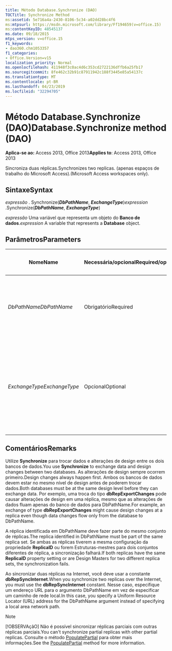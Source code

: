 ```yaml
---
title: Método Database.Synchronize (DAO)
TOCTitle: Synchronize Method
ms:assetid: 5e716a4a-2430-8106-5c34-a02dd28bc4f6
ms:mtpsurl: https://msdn.microsoft.com/library/Ff194659(v=office.15)
ms:contentKeyID: 48545137
ms.date: 09/18/2015
mtps_version: v=office.15
f1_keywords:
- dao360.chm1053357
f1_categories:
- Office.Version=v15
localization_priority: Normal
ms.openlocfilehash: 411948f3c0ac4d6c353cd2722136dffb6a25fb17
ms.sourcegitcommit: 8fe462c32b91c87911942c188f3445e85a54137c
ms.translationtype: MT
ms.contentlocale: pt-BR
ms.lasthandoff: 04/23/2019
ms.locfileid: "32294705"
---
```

# <a name="databasesynchronize-method-dao"></a><span data-ttu-id="e6509-102">Método Database.Synchronize (DAO)</span><span class="sxs-lookup"><span data-stu-id="e6509-102">Database.Synchronize method (DAO)</span></span>


<span data-ttu-id="e6509-103">**Aplica-se ao:** Access 2013, Office 2013</span><span class="sxs-lookup"><span data-stu-id="e6509-103">**Applies to**: Access 2013, Office 2013</span></span>

<span data-ttu-id="e6509-104">Sincroniza duas réplicas.</span><span class="sxs-lookup"><span data-stu-id="e6509-104">Synchronizes two replicas.</span></span> <span data-ttu-id="e6509-105">(apenas espaços de trabalho do Microsoft Access).</span><span class="sxs-lookup"><span data-stu-id="e6509-105">(Microsoft Access workspaces only).</span></span>

## <a name="syntax"></a><span data-ttu-id="e6509-106">Sintaxe</span><span class="sxs-lookup"><span data-stu-id="e6509-106">Syntax</span></span>

<span data-ttu-id="e6509-107">*expressão* . Synchronize(***DbPathName***, ***ExchangeType***)</span><span class="sxs-lookup"><span data-stu-id="e6509-107">*expression* .Synchronize(***DbPathName***, ***ExchangeType***)</span></span>

<span data-ttu-id="e6509-108">*expressão* Uma variável que representa um objeto do **Banco de dados**.</span><span class="sxs-lookup"><span data-stu-id="e6509-108">*expression* A variable that represents a **Database** object.</span></span>

## <a name="parameters"></a><span data-ttu-id="e6509-109">Parâmetros</span><span class="sxs-lookup"><span data-stu-id="e6509-109">Parameters</span></span>

<table>
<colgroup>
<col style="width: 25%" />
<col style="width: 25%" />
<col style="width: 25%" />
<col style="width: 25%" />
</colgroup>
<thead>
<tr class="header">
<th><p><span data-ttu-id="e6509-110">Nome</span><span class="sxs-lookup"><span data-stu-id="e6509-110">Name</span></span></p></th>
<th><p><span data-ttu-id="e6509-111">Necessária/opcional</span><span class="sxs-lookup"><span data-stu-id="e6509-111">Required/optional</span></span></p></th>
<th><p><span data-ttu-id="e6509-112">Tipo de dados</span><span class="sxs-lookup"><span data-stu-id="e6509-112">Data type</span></span></p></th>
<th><p><span data-ttu-id="e6509-113">Descrição</span><span class="sxs-lookup"><span data-stu-id="e6509-113">Description</span></span></p></th>
</tr>
</thead>
<tbody>
<tr class="odd">
<td><p><span data-ttu-id="e6509-114"><em>DbPathName</em></span><span class="sxs-lookup"><span data-stu-id="e6509-114"><em>DbPathName</em></span></span></p></td>
<td><p><span data-ttu-id="e6509-115">Obrigatório</span><span class="sxs-lookup"><span data-stu-id="e6509-115">Required</span></span></p></td>
<td><p><span data-ttu-id="e6509-116"><strong>String</strong></span><span class="sxs-lookup"><span data-stu-id="e6509-116"><strong>String</strong></span></span></p></td>
<td><p><span data-ttu-id="e6509-117">O caminho para a réplica de destino com a qual o banco de dados será sincronizado.</span><span class="sxs-lookup"><span data-stu-id="e6509-117">The path to the target replica with which database will be synchronized.</span></span></p></td>
</tr>
<tr class="even">
<td><p><span data-ttu-id="e6509-118"><em>ExchangeType</em></span><span class="sxs-lookup"><span data-stu-id="e6509-118"><em>ExchangeType</em></span></span></p></td>
<td><p><span data-ttu-id="e6509-119">Opcional</span><span class="sxs-lookup"><span data-stu-id="e6509-119">Optional</span></span></p></td>
<td><p><span data-ttu-id="e6509-120"><strong>Variantes</strong></span><span class="sxs-lookup"><span data-stu-id="e6509-120"><strong>Variant</strong></span></span></p></td>
<td><p><span data-ttu-id="e6509-121">Uma <strong><a href="synchronizetypeenum-enumeration-dao.md">constante SynchronizeTypeEnum</a></strong> que indica qual direção sincronizar as alterações entre os dois bancos de dados.</span><span class="sxs-lookup"><span data-stu-id="e6509-121">A <strong><a href="synchronizetypeenum-enumeration-dao.md">SynchronizeTypeEnum</a></strong> constant indicating which direction to synchronize changes between the two databases.</span></span></p></td>
</tr>
</tbody>
</table>


## <a name="remarks"></a><span data-ttu-id="e6509-122">Comentários</span><span class="sxs-lookup"><span data-stu-id="e6509-122">Remarks</span></span>

<span data-ttu-id="e6509-123">Utilize **Synchronize** para trocar dados e alterações de design entre os dois bancos de dados.</span><span class="sxs-lookup"><span data-stu-id="e6509-123">You use **Synchronize** to exchange data and design changes between two databases.</span></span> <span data-ttu-id="e6509-124">As alterações de design sempre ocorrem primeiro.</span><span class="sxs-lookup"><span data-stu-id="e6509-124">Design changes always happen first.</span></span> <span data-ttu-id="e6509-125">Ambos os bancos de dados devem estar no mesmo nível de design antes de poderem trocar dados.</span><span class="sxs-lookup"><span data-stu-id="e6509-125">Both databases must be at the same design level before they can exchange data.</span></span> <span data-ttu-id="e6509-126">Por exemplo, uma troca do tipo **dbRepExportChanges** pode causar alterações de design em uma réplica, mesmo que as alterações de dados fluam apenas do banco de dados para DbPathName.</span><span class="sxs-lookup"><span data-stu-id="e6509-126">For example, an exchange of type **dbRepExportChanges** might cause design changes at a replica even though data changes flow only from the database to DbPathName.</span></span>

<span data-ttu-id="e6509-127">A réplica identificada em DbPathName deve fazer parte do mesmo conjunto de réplicas.</span><span class="sxs-lookup"><span data-stu-id="e6509-127">The replica identified in DbPathName must be part of the same replica set.</span></span> <span data-ttu-id="e6509-128">Se ambas as réplicas tiverem a mesma configuração da propriedade **ReplicaID** ou forem Estruturas-mestres para dois conjuntos diferentes de réplica, a sincronização falhará.</span><span class="sxs-lookup"><span data-stu-id="e6509-128">If both replicas have the same **ReplicaID** property setting or are Design Masters for two different replica sets, the synchronization fails.</span></span>

<span data-ttu-id="e6509-129">Ao sincronizar duas réplicas na Internet, você deve usar a constante **dbRepSyncInternet**.</span><span class="sxs-lookup"><span data-stu-id="e6509-129">When you synchronize two replicas over the Internet, you must use the **dbRepSyncInternet** constant.</span></span> <span data-ttu-id="e6509-130">Nesse caso, especifique um endereço URL para o argumento DbPathName em vez de especificar um caminho de rede local.</span><span class="sxs-lookup"><span data-stu-id="e6509-130">In this case, you specify a Uniform Resource Locator (URL) address for the DbPathName argument instead of specifying a local area network path.</span></span>


> [!NOTE]
> <span data-ttu-id="e6509-131">[!OBSERVAçãO] Não é possível sincronizar réplicas parciais com outras réplicas parciais.</span><span class="sxs-lookup"><span data-stu-id="e6509-131">You can't synchronize partial replicas with other partial replicas.</span></span> <span data-ttu-id="e6509-132">Consulte o método [PopulatePartial](database-populatepartial-method-dao.md) para obter mais informações.</span><span class="sxs-lookup"><span data-stu-id="e6509-132">See the [PopulatePartial](database-populatepartial-method-dao.md) method for more information.</span></span>


